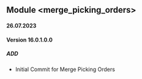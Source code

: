 ## Module <merge_picking_orders>

#### 26.07.2023
#### Version 16.0.1.0.0
##### ADD

- Initial Commit for Merge Picking Orders
